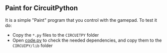 ## Paint for CircuitPython

It is a simple "Paint" program that you control with the gamepad. To test it do:

* Copy the `*.py` files to the `CIRCUITPY` folder
* Open [code.py][paint] to check the needed dependencies, and copy them to the `CIRCUIPY/lib` folder

[paint]: https://gitlab.com/ricardoquesada/bluepad32/-/blob/master/tools/circuitpython/code.py
